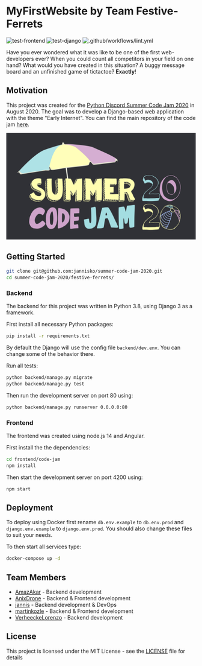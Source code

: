 # MyFirstWebsite by Team Festive-Ferrets

![test-frontend](https://github.com/jannisko/summer-code-jam-2020/workflows/test-frontend/badge.svg)
![test-django](https://github.com/jannisko/summer-code-jam-2020/workflows/test-django/badge.svg)
![.github/workflows/lint.yml](https://github.com/jannisko/summer-code-jam-2020/workflows/.github/workflows/lint.yml/badge.svg)

Have you ever wondered what it was like to be one of the first web-developers ever?
When you could count all competitors in your field on one hand?
What would you have created in this situation?
A buggy message board and an unfinished game of tictactoe? **Exactly**!


## Motivation

This project was created for the [Python Discord Summer Code Jam 2020](https://pythondiscord.com/pages/code-jams/code-jam-7/) in August 2020.
The goal was to develop a Django-based web application with the theme "Early Internet".
You can find the main repository of the code jam [here](https://github.com/python-discord/summer-code-jam-2020).

<img src='images/summer_cj_2020_banner.png' width=600 class="center">


## Getting Started

```bash
git clone git@github.com:jannisko/summer-code-jam-2020.git
cd summer-code-jam-2020/festive-ferrets/
```

### Backend

The backend for this project was written in Python 3.8, using Django 3 as a framework.

First install all necessary Python packages:
```bash
pip install -r requirements.txt
```

By default the Django will use the config file ```backend/dev.env```.
You can change some of the behavior there.

Run all tests:
```bash
python backend/manage.py migrate
python backend/manage.py test
```

Then run the development server on port 80 using:
```bash
python backend/manage.py runserver 0.0.0.0:80
```


### Frontend

The frontend was created using node.js 14 and Angular.

First install the the dependencies:
```bash
cd frontend/code-jam
npm install
```

Then start the development server on port 4200 using:
```bash
npm start
```

## Deployment

To deploy using Docker first rename ```db.env.example``` to ```db.env.prod``` and ```django.env.example``` to ```django.env.prod```.
You should also change these files to suit your needs.

To then start all services type:
```bash
docker-compose up -d
```


## Team Members

- [AmazAkar](https://github.com/AmazAkar) - Backend development
- [AnixDrone](https://github.com/AnixDrone) - Backend & Frontend development
- [jannis](https://github.com/jannisko) - Backend development & DevOps
- [martinkozle](https://github.com/martinkozle) - Backend & Frontend development
- [VerheeckeLorenzo](https://github.com/VerheeckeLorenzo) - Backend development



## License

This project is licensed under the MIT License - see the [LICENSE](../LICENSE) file for details